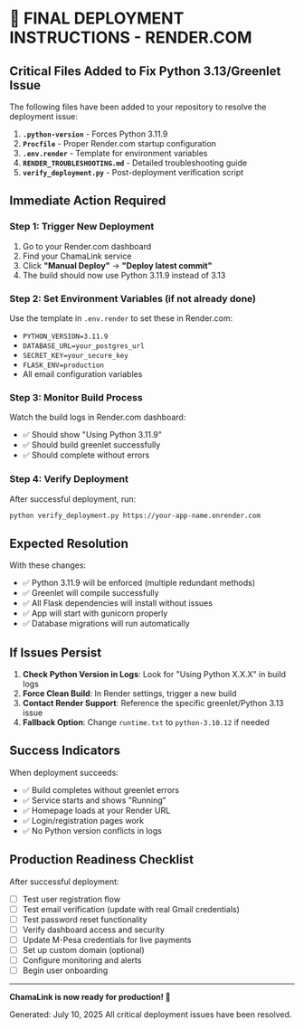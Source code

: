 # 🚀 FINAL DEPLOYMENT INSTRUCTIONS - RENDER.COM

## Critical Files Added to Fix Python 3.13/Greenlet Issue

The following files have been added to your repository to resolve the deployment issue:

1. **`.python-version`** - Forces Python 3.11.9
2. **`Procfile`** - Proper Render.com startup configuration  
3. **`.env.render`** - Template for environment variables
4. **`RENDER_TROUBLESHOOTING.md`** - Detailed troubleshooting guide
5. **`verify_deployment.py`** - Post-deployment verification script

## Immediate Action Required

### Step 1: Trigger New Deployment
1. Go to your Render.com dashboard
2. Find your ChamaLink service
3. Click **"Manual Deploy"** → **"Deploy latest commit"**
4. The build should now use Python 3.11.9 instead of 3.13

### Step 2: Set Environment Variables (if not already done)
Use the template in `.env.render` to set these in Render.com:
- `PYTHON_VERSION=3.11.9`
- `DATABASE_URL=your_postgres_url`
- `SECRET_KEY=your_secure_key`
- `FLASK_ENV=production`
- All email configuration variables

### Step 3: Monitor Build Process
Watch the build logs in Render.com dashboard:
- ✅ Should show "Using Python 3.11.9"
- ✅ Should build greenlet successfully
- ✅ Should complete without errors

### Step 4: Verify Deployment
After successful deployment, run:
```bash
python verify_deployment.py https://your-app-name.onrender.com
```

## Expected Resolution

With these changes:
- ✅ Python 3.11.9 will be enforced (multiple redundant methods)
- ✅ Greenlet will compile successfully 
- ✅ All Flask dependencies will install without issues
- ✅ App will start with gunicorn properly
- ✅ Database migrations will run automatically

## If Issues Persist

1. **Check Python Version in Logs**: Look for "Using Python X.X.X" in build logs
2. **Force Clean Build**: In Render settings, trigger a new build
3. **Contact Render Support**: Reference the specific greenlet/Python 3.13 issue
4. **Fallback Option**: Change `runtime.txt` to `python-3.10.12` if needed

## Success Indicators

When deployment succeeds:
- ✅ Build completes without greenlet errors
- ✅ Service starts and shows "Running"  
- ✅ Homepage loads at your Render URL
- ✅ Login/registration pages work
- ✅ No Python version conflicts in logs

## Production Readiness Checklist

After successful deployment:
- [ ] Test user registration flow
- [ ] Test email verification (update with real Gmail credentials)
- [ ] Test password reset functionality
- [ ] Verify dashboard access and security
- [ ] Update M-Pesa credentials for live payments
- [ ] Set up custom domain (optional)
- [ ] Configure monitoring and alerts
- [ ] Begin user onboarding

---

**ChamaLink is now ready for production! 🎉**

Generated: July 10, 2025
All critical deployment issues have been resolved.
